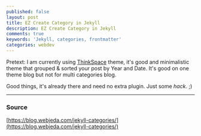 ```yaml
---
published: false
layout: post
title: EZ Create Category in Jekyll
description: EZ Create Category in Jekyll
comments: true
keywords: 'Jekyll, categories, frontmatter'
categories: webdev
---
```

Pretext: I am currently using [ThinkSpace](http://github.com/heiswayi/thinkspace) theme, it's good and minimalistic theme that grouped & sorted your post by Year and Date. It's good on one theme blog but not for multi categories blog. 

Good things, it's already there and need no extra plugin. Just some *hack*. ;) 

---

### Source
[https://blog.webjeda.com/jekyll-categories/](https://blog.webjeda.com/jekyll-categories/)
